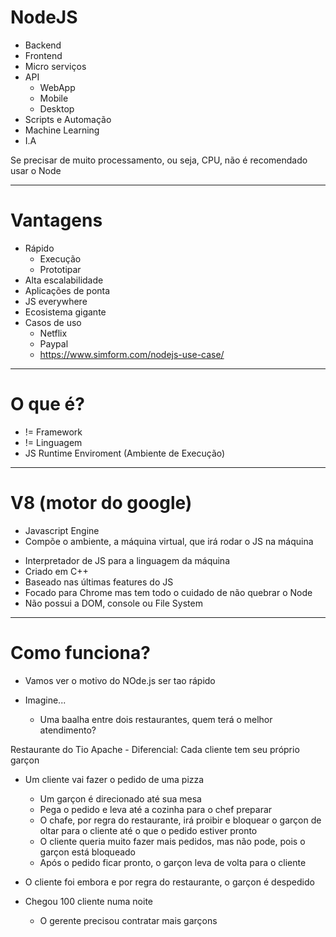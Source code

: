 # NodeJS

* Backend
* Frontend
* Micro serviços
* API
    - WebApp
    - Mobile
    - Desktop
* Scripts e Automação
* Machine Learning
* I.A

Se precisar de muito processamento, ou seja, CPU, não é recomendado usar o Node
_________________________________________________________________________________________________

# Vantagens

* Rápido
    - Execução
    - Prototipar
* Alta escalabilidade
* Aplicações de ponta
* JS everywhere
* Ecosistema gigante
* Casos de uso
    - Netflix
    - Paypal
    - https://www.simform.com/nodejs-use-case/
_________________________________________________________________________________________________

# O que é?

* != Framework
* != Linguagem
* JS Runtime Enviroment (Ambiente de Execução)
_________________________________________________________________________________________________

# V8 (motor do google)

* Javascript Engine
* Compõe o ambiente, a máquina virtual, que irá rodar o JS na máquina

- Interpretador de JS para a linguagem da máquina
- Criado em C++
- Baseado nas últimas features do JS
- Focado para Chrome mas tem todo o cuidado de não quebrar o Node
- Não possui a DOM, console ou File System
_________________________________________________________________________________________________

# Como funciona?

* Vamos ver o motivo do NOde.js ser tao rápido

* Imagine...
    - Uma baalha entre dois restaurantes, quem terá o melhor atendimento?

Restaurante do Tio Apache
    - Diferencial: Cada cliente tem seu próprio garçon

* Um cliente vai fazer o pedido de uma pizza
    - Um garçon é direcionado até sua mesa
    - Pega o pedido e leva até a cozinha para o chef preparar
    - O chafe, por regra do restaurante, irá proibir e bloquear o garçon de oltar para o cliente até o que o pedido estiver pronto
    - O cliente queria muito fazer mais pedidos, mas não pode, pois o garçon está bloqueado
    - Após o pedido ficar pronto, o garçon leva de volta para o cliente
* O cliente foi embora e por regra do restaurante, o garçon é despedido

* Chegou 100 cliente numa noite
    - O gerente precisou contratar mais garçons